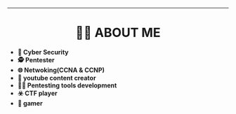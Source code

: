 <hr>


<h1 align="center">🧑‍💻 ABOUT ME</h1>

* **🎩 Cyber Security**
* **🕵️ Pentester**
* **🌐 Netwoking(CCNA & CCNP)**
* **📕 youtube content creator**
* **👨‍💻 Pentesting tools development**
* **☣️ CTF player**
* **🎲 gamer**


<script src="https://tryhackme.com/badge/68808">






```
 .o88b. db    db d8888b. d88888b d8888b.  d888b  db   db  .d88b.  .d8888. d888888b 
d8P  Y8 `8b  d8' 88  `8D 88'     88  `8D 88' Y8b 88   88 .8P  Y8. 88'  YP `~~88~~' 
8P       `8bd8'  88oooY' 88ooooo 88oobY' 88      88ooo88 88    88 `8bo.      88    
8b         88    88~~~b. 88~~~~~ 88`8b   88  ooo 88~~~88 88    88   `Y8b.    88    
Y8b  d8    88    88   8D 88.     88 `88. 88. ~8~ 88   88 `8b  d8' db   8D    88    
 `Y88P'    YP    Y8888P' Y88888P 88   YD  Y888P  YP   YP  `Y88P'  `8888Y'    YP    
                                                                                   
```

